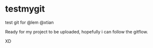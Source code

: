 # testmygit
test git for @lem @xtian

Ready for my project to be uploaded, hopefully i can follow the gitflow.

XD
